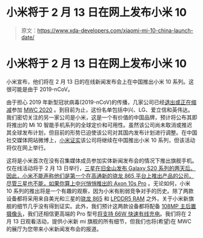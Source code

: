 # 小米将于 2 月 13 日在网上发布小米 10

> 原文：<https://www.xda-developers.com/xiaomi-mi-10-china-launch-date/>

# 小米将于 2 月 13 日在网上发布小米 10

小米宣布，他们将在 2 月 13 日的在线新闻发布会上在中国推出小米 10 系列。这很可能是由于 2019-nCoV。

由于担心 2019 年新型冠状病毒(2019-nCoV)的传播，几家公司已经[退出或正在缩减](https://www.xda-developers.com/zte-lg-cancel-mwc-2020-events-citing-coronavirus-concerns/)参加 [MWC 2020](https://www.xda-developers.com/mwc-2020-preview-lg-sony-motorola-oppo/) 。到目前为止，这份名单包括中兴、LG、爱立信和英伟达。我们密切关注的另一家公司是小米，这是一个有价值的中国品牌，预计将公布其即将推出的 Mi 10 智能手机系列的全球定价和可用性。虽然该公司尚未取消或推迟其全球发布计划，但目前的形势已迫使该公司对其国内发布计划进行调整。在中国社交媒体网站微博上，[小米证实](https://m.weibo.cn/detail/4469636080665195)该公司将继续在中国推出小米 10 系列，但该活动将仅在网上举行。

这将是小米首次在没有召集媒体成员参加实体新闻发布会的情况下推出旗舰手机。仅在线活动将于 2 月 13 日举行，[三星在旧金山发布 Galaxy S20 系列的两天后。因此，小米不能声称他们是第一个在高通新的骁龙 865 平台上推出产品的公司，尽管三星也不能，如果你算上](https://www.xda-developers.com/samsung-unpacked-2020-promo-galaxy-s20-launch/)[中兴悄悄推出的 Axon 10s Pro](https://www.xda-developers.com/zte-axon-10s-pro-5g-tenaa-snapdragon-865/) 。无论如何，小米 10 系列的推出将是一个有趣的观察，因为小米有削弱竞争对手的历史。除了两款设备都将采用来自美光和三星的[骁龙 865](https://www.xda-developers.com/xiaomi-mi-10-qualcomm-snapdragon-865/) 和 [LPDDR5 RAM](https://www.xda-developers.com/xiaomi-mi-10-feature-microns-lpddr5-ram/) 之外，关于小米新旗舰的细节几乎没有得到证实。此外，我们预计这两款设备都将配备 [108MP 主后置摄像头](https://www.xda-developers.com/xiaomi-mi-10-mi-10-pro-108mp-cameras/)，我们还相信更高端的 Pro 型号[将支持 66W 快速有线充电](https://www.xda-developers.com/xiaomi-mi-10-pro-confirmed-miui-11-66w-fast-charging/)。我们将在 2 月 13 日观看活动，提供小米新 mi 旗舰的所有细节，但我们也将(希望)在 MWC 的展厅为您带来小米新闻发布会的报道。